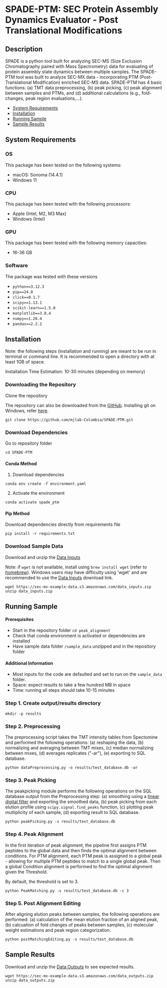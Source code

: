 # SPADE-PTM: SEC Protein Assembly Dynamics Evaluator - Post Translational Modifications

## Description
SPADE is a python tool built for analyzing SEC-MS (Size Exclusion Chromatography paired with Mass Spectrometry) data for evaluating of protein assembly state dynamics between multiple samples. The SPADE-PTM tool was built to analyze SEC-MX data - incorporating PTM (Post-Translational Modification) enriched SEC-MS data. SPADE-PTM has 4 basic functions: (a) TMT data preprocessing, (b) peak picking, (c) peak alignment between samples and PTMs, and (d) additional calculations (e.g., fold-changes, peak region evaluations,...).

- [System Requirements](#system-requirements)
- [Installation](#installation)
- [Running Sample](#running-sample)
- [Sample Results](#sample-results)

## System Requirements

### OS
This package has been tested on the following systems:
+ macOS: Sonoma (14.4.1)
+ Windows 11

### CPU
This package has been tested with the following processors:
+ Apple (Intel, M2, M3 Max)
+ Windows (Intel)

### GPU
This package has been tested with the following memory capacities:
+ 16-36 GB

### Software
The package was tested with these versions
+ `python==3.12.3`
+ `pip==24.0`
+ `click==8.1.7`
+ `scipy==1.13.1`
+ `scikit-learn==1.5.0`
+ `matplotlib==3.8.4`
+ `numpy==1.26.4`
+ `pandas==2.2.2`

## Installation
Note: the following steps (installation and running) are meant to be run in terminal or command line. It is recommended to open a directory with at least 1GB of space. 

Installation Time Estimation: 10-30 minutes (depending on memory)
### Downloading the Repository

Clone the repository 

The repository can also be downloaded from the [GitHub](https://github.com/mjlab-Columbia/SPADE-PTM). Installing git on Windows, refer [here](https://git-scm.com/downloads/win).

```
git clone https://github.com/mjlab-Columbia/SPADE-PTM.git
```

### Download Dependencies
Go to repository folder
```
cd SPADE-PTM
```
#### Conda Method
1. Download dependencies
```
conda env create -f environment.yaml
```

2. Activate the environment
```
conda activate spade_ptm
```
#### Pip Method
Download dependencies directly from requirements file 
```
pip install -r requirements.txt
```

### Download Sample Data
Download and unzip the [Data Inputs](https://sec-mx-example-data.s3.amazonaws.com/data_inputs.zip)

Note: if `wget` is not available, install using `brew install wget` (refer to [homebrew](https://brew.sh/)). Windows users may have difficulty using 'wget' and are recommended to use the [Data Inputs](https://sec-mx-example-data.s3.amazonaws.com/data_inputs.zip) download link.

```
wget https://sec-mx-example-data.s3.amazonaws.com/data_inputs.zip
unzip data_inputs.zip
```

## Running Sample
#### Prerequisites
+ Start in the repository folder `cd peak_alignment`
+ Check that conda environment is activated or dependencies are installed
+ Have sample data folder `/sample_data` unzipped and in the repository folder

#### Additional Information
+ Most inputs for the code are defaulted and set to run on the `sample_data` folder.
+ Space: expect results to take a few hundred MB in space
+ Time: running all steps should take 10-15 minutes

### Step 1. Create output/results directory
```
mkdir -p results
```

### Step 2. Preprocessing
The preprocessing script takes the TMT intensity tables from Spectomine and performed the following operations: (a) reshaping the data, (b) normalizing and averaging between TMT mixes, (c) median normalizing between mixes, (d) averages replicates ("-ar"), (e) exporting to SQL database.
```
python dataPreprocessing.py -o results/test_database.db -ar
```

### Step 3. Peak Picking
The peakpicking module performs the following operations on the SQL database output from the Preprocessing step: (a) smoothing using a [linear digital filter](https://docs.scipy.org/doc/scipy/reference/generated/scipy.signal.filtfilt.html) and exporting the smoothed data, (b) peak picking from each elution profile using `scipy.signal.find_peaks` function, (c) plotting peak mutliplicity of each sample, (d) exporting result to SQL database.
```
python peakPicking.py -s results/test_database.db
```

### Step 4. Peak Alignment 
In the first iteration of peak alignment, the pipeline first assigns PTM peptides to the global data and then finds the optimal alignment between conditions. For PTM alignment, each PTM peak is assigned to a global peak - allowing for multiple PTM peptides to match to a single global peak. Then a global Condition alignment is performed to find the optimal alignment given the Threshold. 

By default, the threshold is set to 3. 
```
python PeakMatching.py -s results/test_database.db -c 3
```

### Step 5. Post Alignment Editing 
After aligning elution peaks between samples, the following operations are performed: (a) calculation of the mean elution fraction of an aligned peak, (b) calcuation of fold changes of peaks between samples, (c) molecular weight estimations and peak region categorization.
```
python postMatchingEditing.py -s results/test_database.db
```
## Sample Results

Download and unzip the [Data Outputs](https://sec-mx-example-data.s3.amazonaws.com/data_outputs.zip) to see expected results.

```
wget https://sec-mx-example-data.s3.amazonaws.com/data_outputs.zip
unzip data_outputs.zip
```
